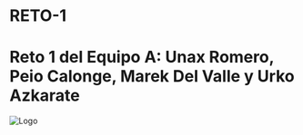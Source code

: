 # RETO-1
# Reto 1 del Equipo A: Unax Romero, Peio Calonge, Marek Del Valle y Urko Azkarate
![Logo](https://user-images.githubusercontent.com/113178700/195038431-22b955cf-1b66-4780-9730-edd192a9e792.png)
